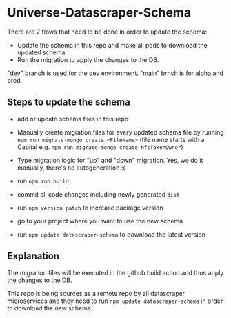 # Universe-Datascraper-Schema

There are 2 flows that need to be done in order to update the schema:
- Update the schema in this repo and make all pods to download the updated schema.
- Run the migration to apply the changes to the DB.

"dev" branch is used for the dev environment.
"main" brnch is for alpha and prod.

## Steps to update the schema
- add or update schema files in this repo
- Manually create migration files for every updated schema file by running `npm run migrate-mongo create <FileName>` (file name starts with a Capital e.g. `npm run migrate-mongo create NftTokenOwner`)
- Type migration logic for "up" and "down" migration. Yes, we do it manually, there's no autogeneration :(
- run `npm run build`
- commit all code changes including newly generated `dist`
- run `npm version patch` to increase package version


- go to your project where you want to use the new schema
- run `npm update datascraper-schema` to download the latest version

## Explanation
The migration files will be executed in the github build action and thus apply the changes to the DB.

This repo is being sources as a remote repo by all datascraper microservices and they need to run `npm update datascraper-schema` in order to download the new schema.
